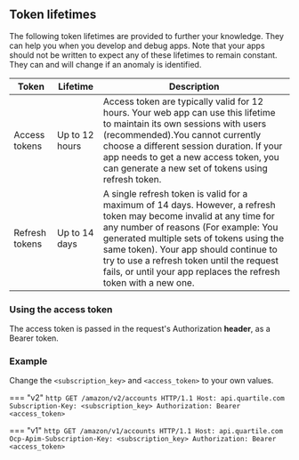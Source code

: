 ## **Token lifetimes**

The following token lifetimes are provided to further your knowledge. They can help you when you develop and debug apps. Note that your apps should not be written to expect any of these lifetimes to remain constant. They can and will change if an anomaly is identified.


| Token | Lifetime | Description |
| ----------------------- | ------------------------------- | ------------ |
| Access tokens | Up to 12 hours | Access token are typically valid for 12 hours. Your web app can use this lifetime to maintain its own sessions with users (recommended).You cannot currently choose a different session duration. If your app needs to get a new access token, you can generate a new set of tokens using refresh token. |
| Refresh tokens | Up to 14 days | A single refresh token is valid for a maximum of 14 days. However, a refresh token may become invalid at any time for any number of reasons (For example: You generated multiple sets of tokens using the same token). Your app should continue to try to use a refresh token until the request fails, or until your app replaces the refresh token with a new one.|



### **Using the access token**
 
The access token is passed in the request's Authorization **header**, as a Bearer token.

### **Example**

Change the `<subscription_key>` and `<access_token>` to your own values.

=== "v2"
    ```http
    GET /amazon/v2/accounts HTTP/1.1
    Host: api.quartile.com
    Subscription-Key: <subscription_key>
    Authorization: Bearer <access_token>
    ```

=== "v1"
    ```http
    GET /amazon/v1/accounts HTTP/1.1
    Host: api.quartile.com
    Ocp-Apim-Subscription-Key: <subscription_key>
    Authorization: Bearer <access_token>
    ```